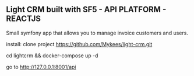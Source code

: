 ## Light CRM built with SF5 - API PLATFORM - REACTJS

Small symfony app that allows you to manage invoice customers and users.

install:
clone project
https://github.com/Mykees/light-crm.git

cd lightcrm && docker-compose up -d

go to http://127.0.0.1:8001/api

